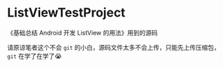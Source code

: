 # ListViewTestProject
《基础总结 Android 开发 ListView 的用法》用到的源码

请原谅笔者这个不会 `git` 的小白，源码文件太多不会上传，只能先上传压缩包，`git` 在学了在学了😭
